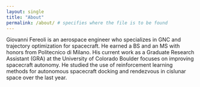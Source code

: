 ```yaml
---
layout: single
title: "About"
permalink: /about/ # specifies where the file is to be found
---
```


Giovanni Fereoli is an aerospace engineer who specializes in GNC and trajectory optimization for spacecraft. 
He earned a BS and an MS with honors from Politecnico di Milano.
His current work as a Graduate Research Assistant (GRA) at the University of Colorado Boulder focuses on improving spacecraft autonomy. 
He studied the use of reinforcement learning methods for autonomous spacecraft docking and rendezvous in cislunar space over the last year.

